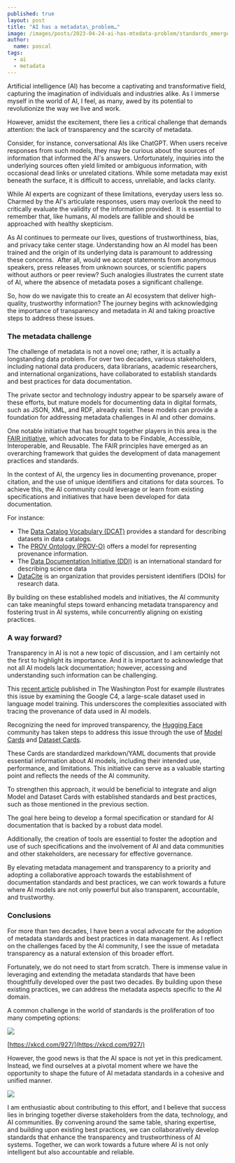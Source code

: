 ```yaml
---
published: true
layout: post
title: "AI has a metadata\_problem…"
image: /images/posts/2023-04-24-ai-has-mtedata-problem/standards_emerge.png
author:
  name: pascal
tags:
  - ai
  - metadata
---
```


Artificial intelligence (AI) has become a captivating and transformative field, capturing the imagination of individuals and industries alike. As I immerse myself in the world of AI, I feel, as many, awed by its potential to revolutionize the way we live and work. 

However, amidst the excitement, there lies a critical challenge that demands attention: the lack of transparency and the scarcity of metadata.

Consider, for instance, conversational AIs like ChatGPT. When users receive responses from such models, they may be curious about the sources of information that informed the AI's answers. Unfortunately, inquiries into the underlying sources often yield limited or ambiguous information, with occasional dead links or unrelated citations. While some metadata may exist beneath the surface, it is difficult to access, unreliable, and lacks clarity.

While AI experts are cognizant of these limitations, everyday users less so. Charmed by the AI's articulate responses, users may overlook the need to critically evaluate the validity of the information provided. 
It is essential to remember that, like humans, AI models are fallible and should be approached with healthy skepticism.

As AI continues to permeate our lives, questions of trustworthiness, bias, and privacy take center stage. Understanding how an AI model has been trained and the origin of its underlying data is paramount to addressing these concerns. 
After all, would we accept statements from anonymous speakers, press releases from unknown sources, or scientific papers without authors or peer review? Such analogies illustrates the current state of AI, where the absence of metadata poses a significant challenge.

So, how do we navigate this to create an AI ecosystem that deliver high-quality, trustworthy information? The journey begins with acknowledging the importance of transparency and metadata in AI and taking proactive steps to address these issues.

### The metadata challenge

The challenge of metadata is not a novel one; rather, it is actually a longstanding data problem. For over two decades, various stakeholders, including national data producers, data librarians, academic researchers, and international organizations, have collaborated to establish standards and best practices for data documentation.

The private sector and technology industry appear to be sparsely aware of these efforts, but mature models for documenting data in digital formats, such as JSON, XML, and RDF, already exist. These models can provide a foundation for addressing metadata challenges in AI and other domains.

One notable initiative that has brought together players in this area is the [FAIR initiative](https://www.go-fair.org/), which advocates for data to be Findable, Accessible, Interoperable, and Reusable. The FAIR principles have emerged as an overarching framework that guides the development of data management practices and standards.

In the context of AI, the urgency lies in documenting provenance, proper citation, and the use of unique identifiers and citations for data sources. To achieve this, the AI community could leverage or learn from existing specifications and initiatives that have been developed for data documentation. 

For instance:
- The [Data Catalog Vocabulary (DCAT)](https://www.w3.org/TR/vocab-dcat-3/) provides a standard for describing datasets in data catalogs. 
- The [PROV Ontology (PROV-O)](https://www.w3.org/TR/prov-o/) offers a model for representing provenance information. 
- The [Data Documentation Initiative (DDI)](https://ddialliance.org/) is an international standard for describing science data
- [DataCite](https://datacite.org/value.html) is an organization that provides persistent identifiers (DOIs) for research data.

By building on these established models and initiatives, the AI community can take meaningful steps toward enhancing metadata transparency and fostering trust in AI systems, while concurrently aligning on existing practices.

### A way forward?

Transparency in AI is not a new topic of discussion, and I am certainly not the first to highlight its importance. And it is important to acknowledge that not all AI models lack documentation; however, accessing and understanding such information can be challenging.

This [recent article](https://www.washingtonpost.com/technology/interactive/2023/ai-chatbot-learning/) published in The Washington Post for example illustrates this issue by examining the Google C4, a large-scale dataset used in language model training. This underscores the complexities associated with tracing the provenance of data used in AI models.

Recognizing the need for improved transparency, the [Hugging Face](https://huggingface.co/) community has taken steps to address this issue through the use of [Model Cards](https://huggingface.co/docs/hub/model-cards) and [Dataset Cards](https://huggingface.co/docs/hub/datasets-cards). 

These Cards are standardized markdown/YAML documents that provide essential information about AI models, including their intended use, performance, and limitations. This initiative can serve as a valuable starting point and reflects the needs of the AI community.

To strengthen this approach, it would be beneficial to integrate and align Model and Dataset Cards with established standards and best practices, such as those mentioned in the previous section. 

The goal here being to develop a formal specification or standard for AI documentation that is backed by a robust data model. 

Additionally, the creation of tools are essential to foster the adoption and use of such specifications and the involvement of AI and data communities and  other stakeholders, are necessary for effective governance.

By elevating metadata management and transparency to a priority and adopting a collaborative approach towards the establishment of documentation standards and best practices, we can work towards a future where AI models are not only powerful but also transparent, accountable, and trustworthy.

### Conclusions

For more than two decades, I have been a vocal advocate for the adoption of metadata standards and best practices in data management. As I reflect on the challenges faced by the AI community, I see the issue of metadata transparency as a natural extension of this broader effort.

Fortunately, we do not need to start from scratch. There is immense value in leveraging and extending the metadata standards that have been thoughtfully developed over the past two decades. By building upon these existing practices, we can address the metadata aspects specific to the AI domain.

A common challenge in the world of standards is the proliferation of too many competing options:

[![](/images/posts/2023-04-24-ai-has-mtedata-problem/standards_multiply.png)](https://xkcd.com/927/)

[https://xkcd.com/927/](https://xkcd.com/927/)


However, the good news is that the AI space  is not yet in this predicament. Instead, we find ourselves at a pivotal moment where we have the opportunity to shape the future of AI metadata standards in a cohesive and unified manner.

![](/images/posts/2023-04-24-ai-has-mtedata-problem/standards_emerge.png)

I am enthusiastic about contributing to this effort, and I believe that success lies in bringing together diverse stakeholders from the data, technology, and AI communities. By convening around the same table, sharing expertise, and building upon existing best practices, we can collaboratively develop standards that enhance the transparency and trustworthiness of AI systems. Together, we can work towards a future where AI is not only intelligent but also accountable and reliable.

